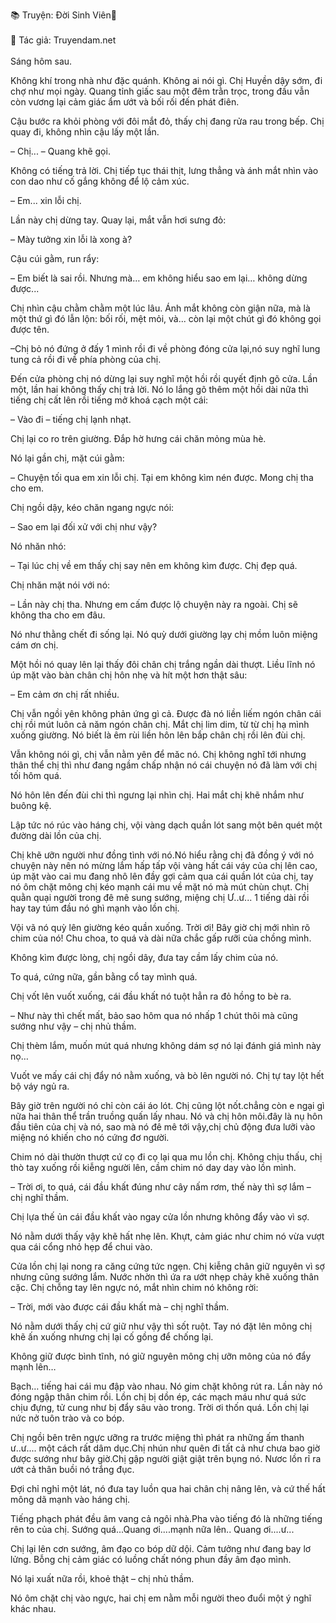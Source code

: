 📚 Truyện: Đời Sinh Viên🔞  
<br>
📖 Tác giả: Truyendam.net
<br></br>
Sáng hôm sau.

Không khí trong nhà như đặc quánh. Không ai nói gì. Chị Huyền dậy sớm, đi chợ như mọi ngày. Quang tỉnh giấc sau một đêm trằn trọc, trong đầu vẫn còn vương lại cảm giác ẩm ướt và bối rối đến phát điên.

Cậu bước ra khỏi phòng với đôi mắt đỏ, thấy chị đang rửa rau trong bếp. Chị quay đi, không nhìn cậu lấy một lần.

– Chị... – Quang khẽ gọi.

Không có tiếng trả lời. Chị tiếp tục thái thịt, lưng thẳng và ánh mắt nhìn vào con dao như cố gắng không để lộ cảm xúc.

– Em... xin lỗi chị.

Lần này chị dừng tay. Quay lại, mắt vẫn hơi sưng đỏ:

– Mày tưởng xin lỗi là xong à?

Cậu cúi gằm, run rẩy:

– Em biết là sai rồi. Nhưng mà… em không hiểu sao em lại… không dừng được...

Chị nhìn cậu chằm chằm một lúc lâu. Ánh mắt không còn giận nữa, mà là một thứ gì đó lẫn lộn: bối rối, mệt mỏi, và... còn lại một chút gì đó không gọi được tên.

–Chị bỏ nó đứng ở đấy 1 mình rồi đi về phòng đóng cửa lại,nó suy nghĩ lung tung cả rồi đi về phía phòng của chị.

Đến cửa phòng chị nó dừng lại suy nghĩ một hồi rồi quyết định gõ cửa. Lần một, lần hai không thấy chị trả lời. Nó lo lắng gõ thêm một hồi dài nữa thì tiếng chị cất lên rồi tiếng mở khoá cạch một cái:

– Vào đi – tiếng chị lạnh nhạt.

Chị lại co ro trên giường. Đắp hờ hưng cái chăn mỏng mùa hè.

Nó lại gần chị, mặt cúi gằm:

– Chuyện tối qua em xin lỗi chị. Tại em không kìm nén được. Mong chị tha cho em.

Chị ngồi dậy, kéo chăn ngang ngực nói:

– Sao em lại đối xử với chị như vậy?

Nó nhăn nhó:

– Tại lúc chị về em thấy chị say nên em không kìm được. Chị đẹp quá.

Chị nhăn mặt nói với nó:

– Lần này chị tha. Nhưng em cấm được lộ chuyện này ra ngoài. Chị sẽ không tha cho em đâu.

Nó như thằng chết đi sống lại. Nó quỳ dưới giường lạy chị mồm luôn miệng cám ơn chị.

Một hồi nó quay lên lại thấy đôi chân chị trắng ngần dài thượt. Liều lĩnh nó úp mặt vào bàn chân chị hôn nhẹ và hít một hơn thật sâu:

– Em cảm ơn chị rất nhiều.

Chị vẫn ngồi yên không phản ứng gì cả. Được đà nó liền liếm ngón chân cái chị rồi mút luôn cả năm ngón chân chị. Mắt chị lim dim, từ từ chị hạ mình xuống giường. Nó biết là êm rùi liền hôn lên bắp chân chị rồi lên đùi chị.

Vẫn không nói gì, chị vẫn nằm yên để măc nó. Chị không nghĩ tới nhưng thân thể chị thì như đang ngầm chấp nhận nó cái chuyện nó đã làm với chị tối hôm quá.

Nó hôn lên đến đùi chi thì ngưng lại nhìn chị. Hai mắt chị khẽ nhắm như buông kệ.

Lập tức nó rúc vào háng chị, vội vàng dạch quần lót sang một bên quét một đường dài lồn của chị.

Chị khẽ ưỡn người như đồng tình với nó.Nó hiểu rằng chị đã đồng ý với nó chuyện này nên nó mừng lắm hấp tấp vội vàng hất cái váy của chị lên cao, úp mặt vào cai mu đang nhô lên đầy gợi cảm qua cái quần lót của chị, tay nó ôm chặt mông chị kéo mạnh cái mu về mặt nó mà mút chùn chụt. Chị quằn quại người trong đê mê sung sướng, miệng chị Ư..ư... 1 tiếng dài rồi hay tay túm đầu nó ghì mạnh vào lồn chị.



Vội vã nó quỳ lên giường kéo quần xuống. Trời ơi! Bây giờ chị mới nhìn rõ chim của nó! Chu choa, to quá và dài nữa chắc gấp rưỡi của chồng mình.



Không kìm được lòng, chị ngồi dây, đưa tay cầm lấy chim của nó.

To quá, cứng nữa, gần bằng cổ tay mình quá.

Chị vốt lên vuốt xuống, cái đầu khất nó tuột hẳn ra đỏ hồng to bè ra.

– Như này thì chết mất, bảo sao hôm qua nó nhấp 1 chút thôi mà cũng sướng như vậy – chị nhủ thầm.



Chị thèm lắm, muốn mút quá nhưng không dám sợ nó lại đánh giá mình này nọ…

Vuốt ve mấy cái chị đẩy nó nằm xuống, và bò lên người nó. Chị tự tay lột hết bộ váy ngủ ra.

Bây giờ trên người nó chỉ còn cái áo lót. Chị cũng lột nốt.chẳng còn e ngại gì nữa hai thân thể trần truồng quấn lấy nhau. Nó và chị hôn môi.đây là nụ hôn đầu tiên của chị và nó, sao mà nó đê mê tới vậy,chị chủ động đưa lưỡi vào miệng nó khiến cho nó cứng đơ người.

Chim nó dài thườn thượt cứ cọ đi cọ lại qua mu lồn chị. Không chịu thấu, chị thò tay xuống rồi kiễng người lên, cầm chim nó day day vào lồn mình.

– Trời ơi, to quá, cái đầu khất đúng như cây nấm rơm, thế này thì sợ lắm – chị nghĩ thầm.

Chị lựa thế ủn cái đầu khất vào ngay cửa lồn nhưng không đẩy vào vì sợ.

Nó nằm dưới thấy vậy khẽ hất nhẹ lên. Khựt, cảm giác như chim nó vừa vượt qua cái cổng nhỏ hẹp để chui vào.

Cửa lồn chị lại nong ra căng cứng tức ngẹn. Chị kiễng chân giữ nguyên vì sợ nhưng cũng sướng lắm. Nước nhờn thì ứa ra ướt nhẹp chảy khẽ xuống thân cặc. Chị chỗng tay lên ngực nó, mắt nhìn chim nó không rời:

– Trời, mới vào được cái đầu khất mà – chị nghĩ thầm.

Nó nằm dưới thấy chị cứ giữ như vậy thì sốt ruột. Tay nó đặt lên mông chị khẽ ấn xuống nhưng chị lại cố gồng để chống lại.

Không giữ được bình tĩnh, nó giữ nguyên mông chị ưỡn mông của nó đẩy mạnh lên…

Bạch… tiếng hai cái mu đập vào nhau. Nó gim chặt không rút ra. Lần này nó đóng ngập thân chim rồi. Lồn chị bị dồn ép, các mạch máu như quá sức chịu đựng, tử cung như bị đẩy sâu vào trong. Trời ơi thốn quá. Lồn chị lại nức nở tuôn trào và co bóp.

Chị ngồi bên trên ngực ưỡng ra trước miệng thì phát ra những ấm thanh ư..ư.... một cách rất dâm dục.Chị nhún như quên đi tất cả như chưa bao giờ được sướng như bây giờ.Chị gập người giật giật trên bụng nó. Nươc lồn rỉ ra ướt cả thân buồi nó trắng đục.

Đợi chỉ nghỉ một lát, nó đưa tay luồn qua hai chân chị nâng lên, và cứ thế hất mông dã mạnh vào háng chị.

Tiếng phạch phát đều âm vang cả ngôi nhà.Pha vào tiếng đó là những tiếng rên to của chị. Sướng quá...Quang ơi....mạnh nữa lên.. Quang ơi....ư...

Chị lại lên cơn sướng, âm đạo co bóp dữ dội. Cảm tưởng như đang bay lơ lửng. Bỗng chị cảm giác có luồng chất nóng phun đầy âm đạo mình.

Nó lại xuất nữa rồi, khoẻ thật – chị nhủ thầm.

Nó ôm chặt chị vào ngực, hai chị em nằm mỗi người theo đuổi một ý nghĩ khác nhau.